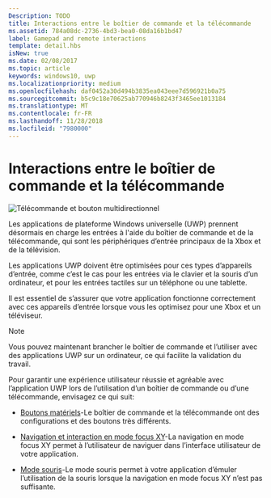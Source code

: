 ```yaml
---
Description: TODO
title: Interactions entre le boîtier de commande et la télécommande
ms.assetid: 784a08dc-2736-4bd3-bea0-08da16b1bd47
label: Gamepad and remote interactions
template: detail.hbs
isNew: true
ms.date: 02/08/2017
ms.topic: article
keywords: windows10, uwp
ms.localizationpriority: medium
ms.openlocfilehash: daf0452a30d494b3835ea043eee7d596921b0a75
ms.sourcegitcommit: b5c9c18e70625ab770946b8243f3465ee1013184
ms.translationtype: MT
ms.contentlocale: fr-FR
ms.lasthandoff: 11/28/2018
ms.locfileid: "7980000"
---
```

# <a name="gamepad-and-remote-control-interactions"></a>Interactions entre le boîtier de commande et la télécommande

![Télécommande et bouton multidirectionnel](images/dpad-remote/dpad-remote.png)

Les applications de plateforme Windows universelle (UWP) prennent désormais en charge les entrées à l'aide du boîtier de commande et de la télécommande, qui sont les périphériques d’entrée principaux de la Xbox et de la télévision.

Les applications UWP doivent être optimisées pour ces types d’appareils d’entrée, comme c’est le cas pour les entrées via le clavier et la souris d’un ordinateur, et pour les entrées tactiles sur un téléphone ou une tablette.

Il est essentiel de s’assurer que votre application fonctionne correctement avec ces appareils d’entrée lorsque vous les optimisez pour une Xbox et un téléviseur.

> [!NOTE] 
> Vous pouvez maintenant brancher le boîtier de commande et l’utiliser avec des applications UWP sur un ordinateur, ce qui facilite la validation du travail.

Pour garantir une expérience utilisateur réussie et agréable avec l’application UWP lors de l’utilisation d’un boîtier de commande ou d’une télécommande, envisagez ce qui suit:

* [Boutons matériels](../devices/designing-for-tv.md#hardware-buttons)-Le boîtier de commande et la télécommande ont des configurations et des boutons très différents.

* [Navigation et interaction en mode focus XY](../devices/designing-for-tv.md#xy-focus-navigation-and-interaction)-La navigation en mode focus XY permet à l’utilisateur de naviguer dans l’interface utilisateur de votre application.

* [Mode souris](../devices/designing-for-tv.md#mouse-mode)-Le mode souris permet à votre application d’émuler l’utilisation de la souris lorsque la navigation en mode focus XY n’est pas suffisante.
